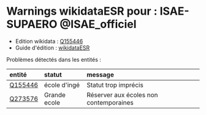 Warnings wikidataESR pour : ISAE-SUPAERO @ISAE_officiel
================

- Edition wikidata : [Q155446](https://www.wikidata.org/wiki/Q155446)
- Guide d'édition : [wikidataESR](https://github.com/cpesr/wikidataESR/)



Problèmes détectés dans les entités :

|entité                                           |statut       |message                                |
|:------------------------------------------------|:------------|:--------------------------------------|
|[Q155446](https://www.wikidata.org/wiki/Q155446) |école d'ingé |Statut trop imprécis                   |
|[Q273576](https://www.wikidata.org/wiki/Q273576) |Grande ecole |Réserver aux écoles non contemporaines |
